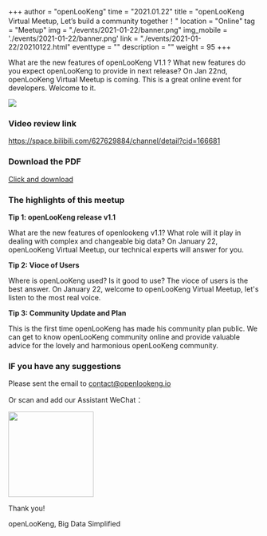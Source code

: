 ﻿+++
author = "openLooKeng"
time = "2021.01.22"
title = "openLooKeng Virtual Meetup, Let’s build a community together！"
location = "Online"
tag = "Meetup"
img = "./events/2021-01-22/banner.png"
img_mobile = './events/2021-01-22/banner.png'
link = "./events/2021-01-22/20210122.html"
eventtype = ""
description = ""
weight = 95
+++

What are the new features of openLooKeng V1.1 ? What new features do you expect openLooKeng to provide in next release?  On Jan 22nd, openLooKeng Virtual Meetup is coming. This is a great online event for developers. Welcome to it.

<img src="../../zh-cn/events/2021-01-22/detail1.jpg">

### Video review link

https://space.bilibili.com/627629884/channel/detail?cid=166681

### Download the PDF

<a href="../../zh-cn/events/2021-01-22/openLooKeng-Virtual-Meetup.rar" download="">Click and download</a>

### The highlights of this meetup

<strong>Tip 1: openLooKeng release v1.1</strong>

What are the new features of openlookeng v1.1?  What role will it play in dealing with complex and changeable big data? On January 22, openLooKeng Virtual Meetup, our technical experts will answer for you.

<strong>Tip 2: Vioce of Users</strong>

Where is openLooKeng used? Is it good to use? The vioce of users is the best answer. On January 22, welcome to openLooKeng Virtual Meetup, let's listen to the most real voice.

<strong>Tip 3: Community Update and Plan</strong>

This is the first time openLooKeng has made his community plan public. We can get to know openLooKeng community online and provide valuable advice for the lovely and harmonious openLooKeng community.

### IF you have any suggestions

Please sent the email to contact@openlookeng.io

Or scan and add our Assistant WeChat：

<img src="../../zh-cn/events/2021-01-22/detail4.png" width="171px">

Thank you!

openLooKeng, Big Data Simplified